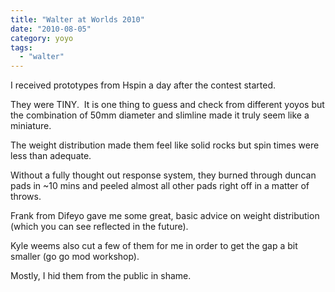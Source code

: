```yaml
---
title: "Walter at Worlds 2010"
date: "2010-08-05"
category: yoyo
tags:
  - "walter"
---
```


I received prototypes from Hspin a day after the contest started.

They were TINY.  It is one thing to guess and check from different yoyos but the combination of 50mm diameter and slimline made it truly seem like a miniature.

The weight distribution made them feel like solid rocks but spin times were less than adequate.

Without a fully thought out response system, they burned through duncan pads in ~10 mins and peeled almost all other pads right off in a matter of throws.

Frank from Difeyo gave me some great, basic advice on weight distribution (which you can see reflected in the future).

Kyle weems also cut a few of them for me in order to get the gap a bit smaller (go go mod workshop).

Mostly, I hid them from the public in shame.
